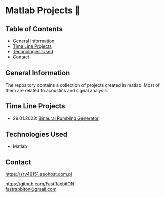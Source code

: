 # Matlab Projects 🧮

## Table of Contents
* [General Information](#general-information)
* [Time Line Projects](#time-line-projects)
* [Technologies Used](#technologies-used)
* [Contact](#contact)

## General Information
The repository contains a collection of projects created in matlab. Most of them are related to acoustics and signal analysis.

## Time Line Projects
- 29.01.2023: [Binaural Rumbling Generator](https://github.com/FastRabbitON/MatlabProjects/tree/main/BinauralRumbling)

## Technologies Used
- Matlab

## Contact
https://srv49151.seohost.com.pl

https://github.com/FastRabbitON \
fastrabbiton@gmail.com
